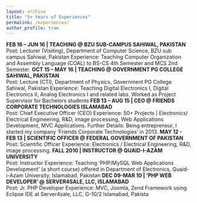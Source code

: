 ```yaml
---
layout: archive
title: "5+ Years of Experiences"
permalink: /experiences/
author_profile: true
---
```

**FEB 16 – JUN 16 | TEACHING @ BZU SUB-CAMPUS SAHIWAL, PAKISTAN** <br>
Post: 
Lecturer (Visiting), Department of Computer Science, BZU sub campus Sahiwal, Pakistan
Experience: 
Teaching Computer Organization and Assembly Language (COAL) to BS-CS 4th Semester and MCS 2nd Semester. 
**OCT 15 – MAY 16 | TEACHING @ GOVERNMENT PG COLLEGE SAHIWAL, PAKISTAN**<br>
Post: 
Lecture (CTI), Department of Physics, Government PG College Sahiwal, Pakistan
Experience: 
Teaching Digital Electronics I, Digital Electronics II, Analog Electronics I and related labs.
Worked as Project Supervisor for Bachelors students 
**FEB 13 – AUG 15 | CEO @ FRIENDS CORPORATE TECHNOLOGIES ISLAMABAD**<br>
Post: 
Chief Executive Officer (CEO)
Experience: 
50+ Projects | Electronics/ Electrical Engineering, R&D, image processing, Web Applications Development, MVC Applications.
Further Details:
Being entrepreneur, I started my company ‘Friends Corporate Technologies’ in 2013.
**MAY 12 - FEB 13 | SCIENTIFIC OFFICER @ FEDERAL GOVERNMENT OF PAKISTAN**<br>
Post:
Scientific Officer
Experience:
Electronics / Electrical Engineering, R&D, image processing.
**FALL 2010 | INSTRUCTOR @ QUAID-I-AZAM UNIVERSITY**<br>
Post:
Instructor
Experience:
Teaching ‘PHP/MySQL Web Applications Development’ (a short course) offered in Department of Electronics, Quaid-i-Azam University, Islamabad, Pakistan
**DEC 09-MAR 10 | ‘PHP WEB DEVELOPER’ @ SERVER4SALE, LLC, ISLAMABAD**<br>
Post:
Jr. PHP Developer
Experience:
MVC, Joomla, Zend Framework using Eclipse IDE at Server4sale, LLC, G-10/2 Islamabad, Pakista